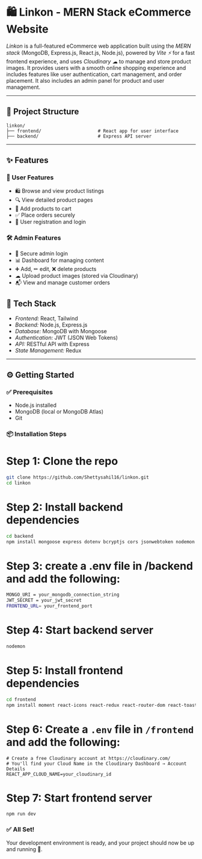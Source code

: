 # 🛍 Linkon - MERN Stack eCommerce Website

*Linkon* is a full-featured eCommerce web application built using the *MERN stack* (MongoDB, Express.js, React.js, Node.js), powered by *Vite ⚡* for a fast frontend experience, and uses *Cloudinary ☁* to manage and store product images. It provides users with a smooth online shopping experience and includes features like user authentication, cart management, and order placement. It also includes an admin panel for product and user management.

---

## 📁 Project Structure

```plaintext
linkon/
├── frontend/                     # React app for user interface
├── backend/                      # Express API server
```

---

## ✨ Features

### 👤 User Features
- 🛍 Browse and view product listings
- 🔍 View detailed product pages
- 🛒 Add products to cart
- ✅ Place orders securely
- 🔐 User registration and login

### 🛠 Admin Features
- 🔑 Secure admin login
- 📊 Dashboard for managing content
- ➕ Add, ✏ edit, ❌ delete products
- ☁ Upload product images (stored via Cloudinary)
- 📬 View and manage customer orders


## 🧰 Tech Stack

- *Frontend:* React, Tailwind
- *Backend:* Node.js, Express.js
- *Database:* MongoDB with Mongoose
- *Authentication:* JWT (JSON Web Tokens)
- *API:* RESTful API with Express
- *State Management:* Redux

---

## ⚙ Getting Started

### ✅ Prerequisites

- Node.js installed
- MongoDB (local or MongoDB Atlas)
- Git

### 📦 Installation Steps

# Step 1: Clone the repo
```bash
git clone https://github.com/Shettysahil16/linkon.git
cd linkon
```
# Step 2: Install backend dependencies
```bash
cd backend
npm install mongoose express dotenv bcryptjs cors jsonwebtoken nodemon cookie-parser
```
# Step 3: create a .env file in /backend and add the following:
```bash
MONGO_URI = your_mongodb_connection_string
JWT_SECRET = your_jwt_secret
FRONTEND_URL= your_frontend_port
```
# Step 4: Start backend server
```bash
nodemon
```
# Step 5: Install frontend dependencies
```bash
cd frontend
npm install moment react-icons react-redux react-router-dom react-toastify
```

 # Step 6: Create a `.env` file in `/frontend` and add the following:

```env
# Create a free Cloudinary account at https://cloudinary.com/
# You'll find your Cloud Name in the Cloudinary Dashboard → Account Details
REACT_APP_CLOUD_NAME=your_cloudinary_id
```


# Step 7: Start frontend server
```bash
npm run dev
```

### ✅ All Set!

Your development environment is ready, and your project should now be up and running 🚀.
